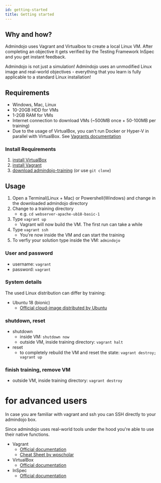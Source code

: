 ```yaml
---
id: getting-started
title: Getting started
---
```


## Why and how?

Admindojo uses Vagrant and Virtualbox to create a local Linux VM.
After completing an objective it gets verified by the Testing Framework InSpec and you get instant feedback.

Admindojo is not just a simulation! Admindojo uses an unmodified Linux image and real-world objectives - everything that you learn is fully applicable to a standard Linux installation! 

## Requirements
- Windows, Mac, Linux
- 10-20GB HDD for VMs
- 1-2GB RAM for VMs
- Internet connection to download VMs (~500MB once + 50-100MB per training)
- Due to the usage of VirtualBox, you can't run Docker or Hyper-V in parallel with VirtualBox. See [Vagrants documentation](https://www.vagrantup.com/docs/installation/)

### Install Requirements

1. [install VirtualBox](https://www.virtualbox.org/)
2. [install Vagrant](https://www.vagrantup.com/downloads.html)
3. [download admindojo-training](https://github.com/admindojo/admindojo-training/archive/master.zip) (or use `git clone`)

## Usage

1. Open a Terminal(Linux + Mac) or Powershell(Windows) and change in the downloaded admindojo directory
2. Change to a training directory
    - e.g. `cd webserver-apache-ub18-basic-1`
3. Type `vagrant up`
    - Vagrant will now build the VM. The first run can take a while 
4. Type `vagrant ssh`
    - You're now inside the VM and can start the training
5. To verfiy your solution type inside the VM: `admindojo`

### User and password
- username: `vagrant`
- password: `vagrant`

### System details
The used Linux distribution can differ by training:
- Ubuntu 18 (bionic)
    - [Official cloud-image distributed by Ubuntu](https://app.vagrantup.com/ubuntu/boxes/bionic64)
    
### shutdown, reset
- shutdown
    - inside VM: `shutdown now`
    - outside VM, inside training directory: `vagrant halt`
- reset
    - to completely rebuild the VM and reset the state: `vagrant destroy; vagrant up` 
    
### finish training, remove VM
- outside VM, inside training directory: `vagrant destroy`

# for advanced users

In case you are familiar with vagrant and ssh you can SSH directly to your admindojo box.

Since admindojo uses real-world tools under the hood you're able to use their native functions.

- Vagrant 
    - [Official documentation](https://www.vagrantup.com/docs/cli/)
    - [Cheat Sheet by wpscholar](https://gist.github.com/wpscholar/a49594e2e2b918f4d0c4)
- VirtualBox
    - [Official documentation](https://www.virtualbox.org/wiki/End-user_documentation)
- InSpec 
    - [Official documentation](https://www.inspec.io/docs/reference/cli/)